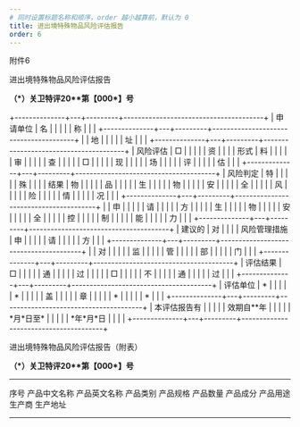 ```yaml
---
# 同时设置标题名称和顺序，order 越小越靠前，默认为 0
title: 进出境特殊物品风险评估报告
order: 6 
---
```

附件6

进出境特殊物品风险评估报告

**（\*）关卫特评20\*\*第【000\*】号**

+--------------+---+---------+---------------------------------------+
| 申请单位     | 名 |        |                                       |
|              | 称 |        |                                       |
+--------------+---+---------+---------------------------------------+
|              | 地 |        |                                       |
|              | 址 |        |                                       |
+--------------+---+---------+---------------------------------------+
| 风险评估     | □ |         |                                       |
|              | 资 |        |                                       |
| 形式         | 料 |        |                                       |
|              | 审 |        |                                       |
|              | 查 |        |                                       |
|              | □ |         |                                       |
|              | 现 |        |                                       |
|              | 场 |        |                                       |
|              | 评 |        |                                       |
|              | 估 |        |                                       |
+--------------+---+---------+---------------------------------------+
| 风险判定     | 特 |        |                                       |
|              | 殊 |        |                                       |
| 结果         | 物 |        |                                       |
|              | 品 |        |                                       |
|              | 生 |        |                                       |
|              | 物 |        |                                       |
|              | 安 |        |                                       |
|              | 全 |        |                                       |
|              | 风 |        |                                       |
|              | 险 |        |                                       |
|              | 情 |        |                                       |
|              | 况 |        |                                       |
+--------------+---+---------+---------------------------------------+
|              | 申 |        |                                       |
|              | 请 |        |                                       |
|              | 方 |        |                                       |
|              | 生 |        |                                       |
|              | 物 |        |                                       |
|              | 安 |        |                                       |
|              | 全 |        |                                       |
|              | 控 |        |                                       |
|              | 制 |        |                                       |
|              | 能 |        |                                       |
|              | 力 |        |                                       |
+--------------+---+---------+---------------------------------------+
| 建议的       | 对 |        |                                       |
| 风险管理措施 | 申 |        |                                       |
|              | 请 |        |                                       |
|              | 方 |        |                                       |
+--------------+---+---------+---------------------------------------+
|              | 对 |        |                                       |
|              | 监 |        |                                       |
|              | 管 |        |                                       |
|              | 部 |        |                                       |
|              | 门 |        |                                       |
+--------------+---+---------+---------------------------------------+
| 评估结果     | □ |         |                                       |
|              | 通 |        |                                       |
|              | 过 |        |                                       |
|              | □ |         |                                       |
|              | 不 |        |                                       |
|              | 通 |        |                                       |
|              | 过 |        |                                       |
+--------------+---+---------+---------------------------------------+
| 评估单位     | * |         |                                       |
|              | * |         |                                       |
|              | 盖 |        |                                       |
|              | 章 |        |                                       |
|              | * |         |                                       |
|              | * |         |                                       |
+--------------+---+---------+---------------------------------------+
| 本评估报告有 |   |         |                                       |
| 效期自\*\*年 |   |         |                                       |
| \*月\*日至\* |   |         |                                       |
| \*年\*月\*日 |   |         |                                       |
+--------------+---+---------+---------------------------------------+

进出境特殊物品风险评估报告（附表）

**（\*）关卫特评20\*\*第【000\*】号**

  ------ -------------- -------------- ---------- ---------- ---------- ---------- ---------- -------- ----------
  序号   产品中文名称   产品英文名称   产品类别   产品规格   产品数量   产品成分   产品用途   生产商   生产地址

                                                                                                       

                                                                                                       

                                                                                                       
  ------ -------------- -------------- ---------- ---------- ---------- ---------- ---------- -------- ----------
